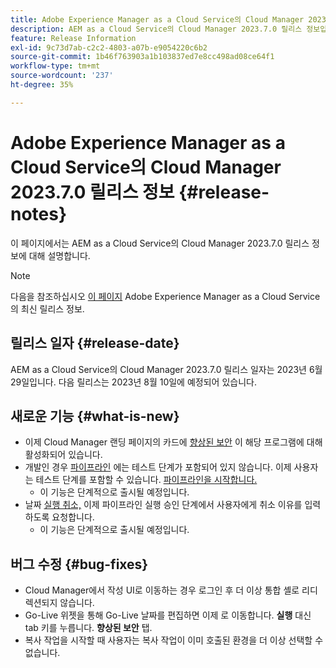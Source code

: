 ```yaml
---
title: Adobe Experience Manager as a Cloud Service의 Cloud Manager 2023.7.0 릴리스 정보
description: AEM as a Cloud Service의 Cloud Manager 2023.7.0 릴리스 정보입니다.
feature: Release Information
exl-id: 9c73d7ab-c2c2-4803-a07b-e9054220c6b2
source-git-commit: 1b46f763903a1b103837ed7e8cc498ad08ce64f1
workflow-type: tm+mt
source-wordcount: '237'
ht-degree: 35%

---
```



# Adobe Experience Manager as a Cloud Service의 Cloud Manager 2023.7.0 릴리스 정보 {#release-notes}

이 페이지에서는 AEM as a Cloud Service의 Cloud Manager 2023.7.0 릴리스 정보에 대해 설명합니다.

>[!NOTE]
>
>다음을 참조하십시오 [이 페이지](/help/release-notes/release-notes-cloud/release-notes-current.md) Adobe Experience Manager as a Cloud Service의 최신 릴리스 정보.

## 릴리스 일자 {#release-date}

AEM as a Cloud Service의 Cloud Manager 2023.7.0 릴리스 일자는 2023년 6월 29일입니다. 다음 릴리스는 2023년 8월 10일에 예정되어 있습니다.

## 새로운 기능 {#what-is-new}

* 이제 Cloud Manager 랜딩 페이지의 카드에 [향상된 보안](/help/implementing/cloud-manager/getting-access-to-aem-in-cloud/creating-production-programs.md) 이 해당 프로그램에 대해 활성화되어 있습니다.
* 개발인 경우 [파이프라인](/help/implementing/cloud-manager/configuring-pipelines/introduction-ci-cd-pipelines.md) 에는 테스트 단계가 포함되어 있지 않습니다. 이제 사용자는 테스트 단계를 포함할 수 있습니다. [파이프라인을 시작합니다.](/help/implementing/cloud-manager/configuring-pipelines/managing-pipelines.md#running-pipelines)
   * 이 기능은 단계적으로 출시될 예정입니다.
* 날짜 [실행 취소,](/help/implementing/cloud-manager/configuring-pipelines/managing-pipelines.md#view-details) 이제 파이프라인 실행 승인 단계에서 사용자에게 취소 이유를 입력하도록 요청합니다.
   * 이 기능은 단계적으로 출시될 예정입니다.

## 버그 수정 {#bug-fixes}

* Cloud Manager에서 작성 UI로 이동하는 경우 로그인 후 더 이상 통합 셸로 리디렉션되지 않습니다.
* Go-Live 위젯을 통해 Go-Live 날짜를 편집하면 이제 로 이동합니다. **실행** 대신 tab 키를 누릅니다. **향상된 보안** 탭.
* 복사 작업을 시작할 때 사용자는 복사 작업이 이미 호출된 환경을 더 이상 선택할 수 없습니다.
